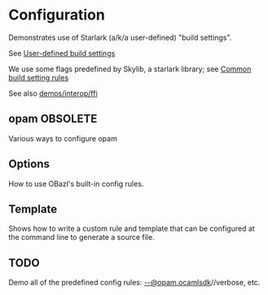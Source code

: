 # Configuration

Demonstrates use of Starlark (a/k/a user-defined) "build settings".

See [User-defined build settings](https://docs.bazel.build/versions/master/skylark/config.html#user-defined-build-settings)

We use some flags predefined by Skylib, a starlark library; see
[Common build setting rules](https://github.com/bazelbuild/bazel-skylib/blob/master/rules/common_settings.bzl)

See also [demos/interop/ffi](../interop/ffi)

## opam  OBSOLETE

Various ways to configure opam

## Options

How to use OBazl's built-in config rules.

## Template

Shows how to write a custom rule and template that can be configured
at the command line to generate a source file.

## TODO

Demo all of the predefined config rules: --@opam.ocamlsdk//verbose, etc.
